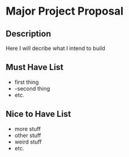 # Major Project Proposal

## Description

Here I will decribe what I intend to build


## Must Have List

- first thing
- -second thing
- etc.

## Nice to Have List

- more stuff
- other stuff
- weird stuff
- etc.
